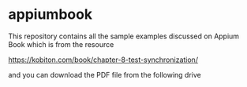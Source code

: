 # appiumbook
This repository contains all the sample examples discussed on Appium Book which is from the resource

https://kobiton.com/book/chapter-8-test-synchronization/

and you can download the PDF file from the following drive 
